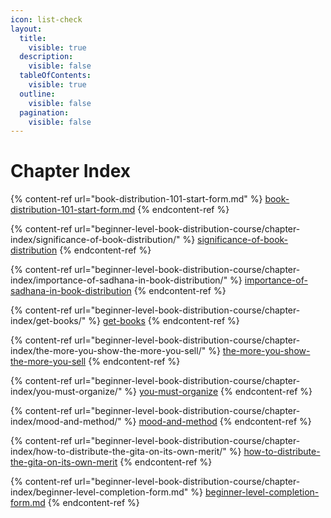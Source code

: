 ```yaml
---
icon: list-check
layout:
  title:
    visible: true
  description:
    visible: false
  tableOfContents:
    visible: true
  outline:
    visible: false
  pagination:
    visible: false
---
```


# Chapter Index

{% content-ref url="book-distribution-101-start-form.md" %}
[book-distribution-101-start-form.md](book-distribution-101-start-form.md)
{% endcontent-ref %}

{% content-ref url="beginner-level-book-distribution-course/chapter-index/significance-of-book-distribution/" %}
[significance-of-book-distribution](beginner-level-book-distribution-course/chapter-index/significance-of-book-distribution/)
{% endcontent-ref %}

{% content-ref url="beginner-level-book-distribution-course/chapter-index/importance-of-sadhana-in-book-distribution/" %}
[importance-of-sadhana-in-book-distribution](beginner-level-book-distribution-course/chapter-index/importance-of-sadhana-in-book-distribution/)
{% endcontent-ref %}

{% content-ref url="beginner-level-book-distribution-course/chapter-index/get-books/" %}
[get-books](beginner-level-book-distribution-course/chapter-index/get-books/)
{% endcontent-ref %}

{% content-ref url="beginner-level-book-distribution-course/chapter-index/the-more-you-show-the-more-you-sell/" %}
[the-more-you-show-the-more-you-sell](beginner-level-book-distribution-course/chapter-index/the-more-you-show-the-more-you-sell/)
{% endcontent-ref %}

{% content-ref url="beginner-level-book-distribution-course/chapter-index/you-must-organize/" %}
[you-must-organize](beginner-level-book-distribution-course/chapter-index/you-must-organize/)
{% endcontent-ref %}

{% content-ref url="beginner-level-book-distribution-course/chapter-index/mood-and-method/" %}
[mood-and-method](beginner-level-book-distribution-course/chapter-index/mood-and-method/)
{% endcontent-ref %}

{% content-ref url="beginner-level-book-distribution-course/chapter-index/how-to-distribute-the-gita-on-its-own-merit/" %}
[how-to-distribute-the-gita-on-its-own-merit](beginner-level-book-distribution-course/chapter-index/how-to-distribute-the-gita-on-its-own-merit/)
{% endcontent-ref %}

{% content-ref url="beginner-level-book-distribution-course/chapter-index/beginner-level-completion-form.md" %}
[beginner-level-completion-form.md](beginner-level-book-distribution-course/chapter-index/beginner-level-completion-form.md)
{% endcontent-ref %}

